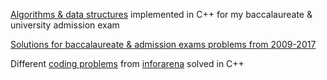 [Algorithms & data structures](https://github.com/rusuraluca/cpp/tree/main/algo-ds) implemented in C++ for my baccalaureate & university admission exam 

[Solutions for baccalaureate & admission exams problems from 2009-2017](https://github.com/rusuraluca/cpp/tree/main/algo-ds)

Different [coding problems](https://github.com/rusuraluca/cpp/tree/main/infoarena) from [inforarena](https://www.infoarena.ro/) solved in C++ 

